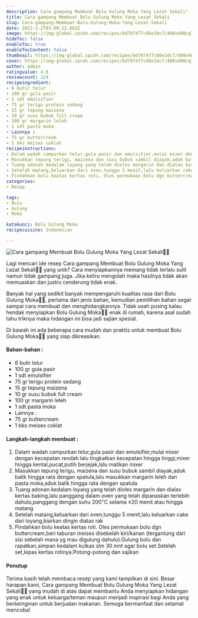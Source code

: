 ```yaml
---
description: Cara gampang Membuat Bolu Gulung Moka Yang Lezat Sekali"
title: Cara gampang Membuat Bolu Gulung Moka Yang Lezat Sekali
slug: Cara-gampang-Membuat-Bolu-Gulung-Moka-Yang-Lezat-Sekali
date: 2022-2-2T03:09:12.063Z
image: https://img-global.cpcdn.com/recipes/bd707477c86e10c7/400x400cq70/photo.jpg
hideToc: false
enableToc: true
enableTocContent: false
thumbnail: https://img-global.cpcdn.com/recipes/bd707477c86e10c7/400x400cq70/photo.jpg
cover: https://img-global.cpcdn.com/recipes/bd707477c86e10c7/400x400cq70/photo.jpg
author: admin
ratingvalue: 4.8
reviewcount: 124
recipeingredient:
- 6 butir telur
- 100 gr gula pasir
- 1 sdt emulsifier
- 75 gr terigu protein sedang
- 15 gr tepung maizena
- 10 gr susu bubuk full cream
- 100 gr margarin leleh
- 1 sdt pasta moka
- Lainnya :
- 75 gr buttercream
- 1 bks meises coklat
recipeinstructions:
- Dalam wadah campurkan telur,gula pasir dan emulsifier,mulai mixer dengan kecepatan rendah lalu tingkatkan kecepatan hingga tinggi,mixer hingga kental,pucat,putih berjejak,lalu matikan mixer
- Masukkan tepung terigu, maizena dan susu bubuk sambil diayak,aduk balik hingga rata dengan spatula,lalu masukkan margarin leleh dan pasta moka,aduk balik hingga rata dengan spatula
- Tuang adonan kedalam loyang yang telah dioles margarin dan dialas kertas baking,lalu panggang dalam oven yang telah dipanaskan terlebih dahulu,panggang dengan suhu 200"C selama ±20 menit atau hingga matang
- Setelah matang,keluarkan dari oven,tunggu 5 menit,lalu keluarkan cake dari loyang,biarkan dingin diatas rak
- Pindahkan bolu keatas kertas roti. Oles permukaan bolu dgn buttercream,beri taburan meises disebelah kiri/kanan (tergantung dari sisi sebelah mana yg mau digulung dahulu).Gulung bolu dan rapatkan,simpan kedalam kulkas slm 30 mnt agar bolu set.Setelah set,lepas kertas rotinya.Potong-potong dan sajikan
categories:
- Resep

tags:
- Bolu
- Gulung
- Moka

katakunci: Bolu Gulung Moka
recipecuisine: Indonesian

---
```


![Cara gampang Membuat Bolu Gulung Moka Yang Lezat Sekali👩‍🍳](https://img-global.cpcdn.com/recipes/bd707477c86e10c7/400x400cq70/photo.jpg)

Lagi mencari ide resep Cara gampang Membuat Bolu Gulung Moka Yang Lezat Sekali👩‍🍳 yang unik? Cara menyiapkannya memang tidak terlalu sulit namun tidak gampang juga. Jika keliru mengolah maka hasilnya tidak akan memuaskan dan justru cenderung tidak enak.

Banyak hal yang sedikit banyak mempengaruhi kualitas rasa dari Bolu Gulung Moka👩‍🍳, pertama dari jenis bahan, kemudian pemilihan bahan segar sampai cara membuat dan menghidangkannya. Tidak usah pusing kalau hendak menyiapkan Bolu Gulung Moka👩‍🍳 enak di rumah, karena asal sudah tahu triknya maka hidangan ini bisa jadi sajian spesial.

Di bawah ini ada beberapa cara mudah dan praktis untuk membuat Bolu Gulung Moka👩‍🍳 yang siap dikreasikan.

<!--inarticleads1-->

#### Bahan-bahan :

- 6 butir telur
- 100 gr gula pasir
- 1 sdt emulsifier
- 75 gr terigu protein sedang
- 15 gr tepung maizena
- 10 gr susu bubuk full cream
- 100 gr margarin leleh
- 1 sdt pasta moka
- Lainnya :
- 75 gr buttercream
- 1 bks meises coklat

<!--inarticleads2-->

#### Langkah-langkah membuat :

1. Dalam wadah campurkan telur,gula pasir dan emulsifier,mulai mixer dengan kecepatan rendah lalu tingkatkan kecepatan hingga tinggi,mixer hingga kental,pucat,putih berjejak,lalu matikan mixer
1. Masukkan tepung terigu, maizena dan susu bubuk sambil diayak,aduk balik hingga rata dengan spatula,lalu masukkan margarin leleh dan pasta moka,aduk balik hingga rata dengan spatula
1. Tuang adonan kedalam loyang yang telah dioles margarin dan dialas kertas baking,lalu panggang dalam oven yang telah dipanaskan terlebih dahulu,panggang dengan suhu 200"C selama ±20 menit atau hingga matang
1. Setelah matang,keluarkan dari oven,tunggu 5 menit,lalu keluarkan cake dari loyang,biarkan dingin diatas rak
1. Pindahkan bolu keatas kertas roti. Oles permukaan bolu dgn buttercream,beri taburan meises disebelah kiri/kanan (tergantung dari sisi sebelah mana yg mau digulung dahulu).Gulung bolu dan rapatkan,simpan kedalam kulkas slm 30 mnt agar bolu set.Setelah set,lepas kertas rotinya.Potong-potong dan sajikan

#### Penutup

Terima kasih telah membaca resep yang kami tampilkan di sini. Besar harapan kami, Cara gampang Membuat Bolu Gulung Moka Yang Lezat Sekali👩‍🍳 yang mudah di atas dapat membantu Anda menyiapkan hidangan yang enak untuk keluarga/teman maupun menjadi inspirasi bagi Anda yang berkeinginan untuk berjualan makanan. Semoga bermanfaat dan selamat mencoba!